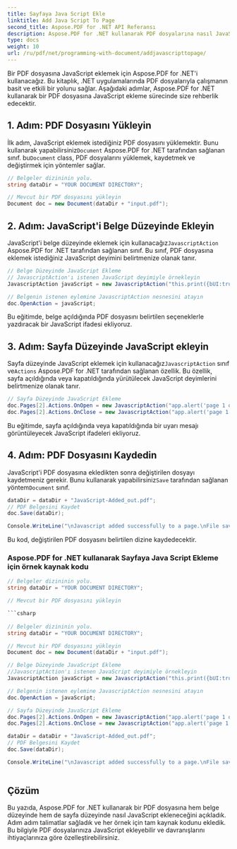 ```yaml
---
title: Sayfaya Java Script Ekle
linktitle: Add Java Script To Page
second_title: Aspose.PDF for .NET API Referansı
description: Aspose.PDF for .NET kullanarak PDF dosyalarına nasıl JavaScript ekleyeceğinizi öğrenin. Belge ve sayfa düzeyinde komut dosyası oluşturmaya yönelik kod eğitimlerini içeren adım adım kılavuz.
type: docs
weight: 10
url: /ru/pdf/net/programming-with-document/addjavascripttopage/
---
```


Bir PDF dosyasına JavaScript eklemek için Aspose.PDF for .NET'i kullanacağız. Bu kitaplık, .NET uygulamalarında PDF dosyalarıyla çalışmanın basit ve etkili bir yolunu sağlar. Aşağıdaki adımlar, Aspose.PDF for .NET kullanarak bir PDF dosyasına JavaScript ekleme sürecinde size rehberlik edecektir.

## 1. Adım: PDF Dosyasını Yükleyin

 İlk adım, JavaScript eklemek istediğiniz PDF dosyasını yüklemektir. Bunu kullanarak yapabilirsiniz`Document` Aspose.PDF for .NET tarafından sağlanan sınıf. bu`Document` class, PDF dosyalarını yüklemek, kaydetmek ve değiştirmek için yöntemler sağlar.

```csharp
// Belgeler dizininin yolu.
string dataDir = "YOUR DOCUMENT DIRECTORY";

// Mevcut bir PDF dosyasını yükleyin
Document doc = new Document(dataDir + "input.pdf");
```

## 2. Adım: JavaScript'i Belge Düzeyinde Ekleyin

 JavaScript'i belge düzeyinde eklemek için kullanacağız`JavascriptAction` Aspose.PDF for .NET tarafından sağlanan sınıf. Bu sınıf, PDF dosyasına eklemek istediğiniz JavaScript deyimini belirtmenize olanak tanır.

```csharp
// Belge Düzeyinde JavaScript Ekleme
// JavascriptAction'ı istenen JavaScript deyimiyle örnekleyin
JavascriptAction javaScript = new JavascriptAction("this.print({bUI:true,bSilent:false,bShrinkToFit:true});");

// Belgenin istenen eylemine JavascriptAction nesnesini atayın
doc.OpenAction = javaScript;
```

Bu eğitimde, belge açıldığında PDF dosyasını belirtilen seçeneklerle yazdıracak bir JavaScript ifadesi ekliyoruz.

## 3. Adım: Sayfa Düzeyinde JavaScript ekleyin

 Sayfa düzeyinde JavaScript eklemek için kullanacağız`JavascriptAction` sınıf ve`Actions` Aspose.PDF for .NET tarafından sağlanan özellik. Bu özellik, sayfa açıldığında veya kapatıldığında yürütülecek JavaScript deyimlerini belirtmenize olanak tanır.

```csharp
// Sayfa Düzeyinde JavaScript Ekleme
doc.Pages[2].Actions.OnOpen = new JavascriptAction("app.alert('page 1 opened')");
doc.Pages[2].Actions.OnClose = new JavascriptAction("app.alert('page 1 closed')");
```

Bu eğitimde, sayfa açıldığında veya kapatıldığında bir uyarı mesajı görüntüleyecek JavaScript ifadeleri ekliyoruz.

## 4. Adım: PDF Dosyasını Kaydedin

 JavaScript'i PDF dosyasına ekledikten sonra değiştirilen dosyayı kaydetmeniz gerekir. Bunu kullanarak yapabilirsiniz`Save` tarafından sağlanan yöntem`Document` sınıf.

```csharp
dataDir = dataDir + "JavaScript-Added_out.pdf";
// PDF Belgesini Kaydet
doc.Save(dataDir);

Console.WriteLine("\nJavascript added successfully to a page.\nFile saved at " + dataDir);
```

Bu kod, değiştirilen PDF dosyasını belirtilen dizine kaydedecektir.

### Aspose.PDF for .NET kullanarak Sayfaya Java Script Ekleme için örnek kaynak kodu

```csharp
// Belgeler dizininin yolu.
string dataDir = "YOUR DOCUMENT DIRECTORY";

// Mevcut bir PDF dosyasını yükleyin

```csharp
            
// Belgeler dizininin yolu.
string dataDir = "YOUR DOCUMENT DIRECTORY";

// Mevcut bir PDF dosyasını yükleyin
Document doc = new Document(dataDir + "input.pdf");

// Belge Düzeyinde JavaScript Ekleme
//JavascriptAction'ı istenen JavaScript deyimiyle örnekleyin
JavascriptAction javaScript = new JavascriptAction("this.print({bUI:true,bSilent:false,bShrinkToFit:true});");

// Belgenin istenen eylemine JavascriptAction nesnesini atayın
doc.OpenAction = javaScript;

// Sayfa Düzeyinde JavaScript Ekleme
doc.Pages[2].Actions.OnOpen = new JavascriptAction("app.alert('page 1 opened')");
doc.Pages[2].Actions.OnClose = new JavascriptAction("app.alert('page 1 closed')");

dataDir = dataDir + "JavaScript-Added_out.pdf";
// PDF Belgesini Kaydet
doc.Save(dataDir);

Console.WriteLine("\nJavascript added successfully to a page.\nFile saved at " + dataDir);
        
```

## Çözüm

Bu yazıda, Aspose.PDF for .NET kullanarak bir PDF dosyasına hem belge düzeyinde hem de sayfa düzeyinde nasıl JavaScript ekleneceğini açıkladık. Adım adım talimatlar sağladık ve her örnek için tam kaynak kodunu ekledik. Bu bilgiyle PDF dosyalarınıza JavaScript ekleyebilir ve davranışlarını ihtiyaçlarınıza göre özelleştirebilirsiniz.


